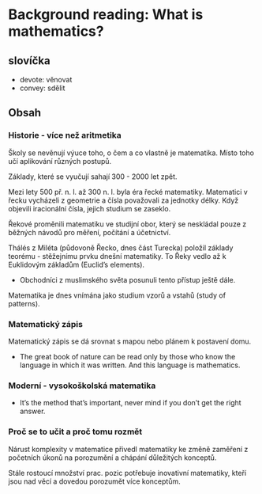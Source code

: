 # Background reading: What is mathematics?
## slovíčka
- devote: věnovat
- convey: sdělit

## Obsah

### Historie - více než aritmetika

Školy se nevěnují výuce toho, o čem a co vlastně je matematika. Místo toho učí aplikování různých postupů. 

Základy, které se vyučují sahají 300 - 2000 let zpět.

Mezi lety 500 př. n. l. až 300 n. l. byla éra řecké matematiky. Matematici v řecku vycházeli z geometrie a čísla považovali za jednotky délky. Když objevili iracionální čísla, jejich studium se zaseklo.

Řekové proměnili matematiku ve studijní obor, který se neskládal pouze z běžných návodů pro měření, počítání a účetnictví.    

Thálés z Miléta (půdovoně Řecko, dnes část Turecka) položil základy teorému - stěžejnímu prvku dnešní matematiky. To Řeky vedlo až k Euklidovým základům (Euclid’s elements).

- Obchodníci z muslimského světa posunuli tento přístup ještě dále.

Matematika je dnes vnímána jako studium vzorů a vstahů (study of patterns).


### Matematický zápis

Matematický zápis se dá srovnat s mapou nebo plánem k postavení domu. 

- The great book of nature can be read only by 	those who know the language in which it was 	written. And this language is mathematics.


### Moderní -  vysokoškolská matematika

- It’s the method that’s important, never mind if you don’t get the right answer.


### Proč se to učit a proč tomu rozmět

Nárust komplexity v matematice přivedl matematiky ke změně zaměření z početních úkonů na porozumění a chápání důležitých konceptů.

Stále rostoucí množství prac. pozic potřebuje inovativní matematiky, kteří jsou nad věcí a dovedou porozumět více konceptům.
